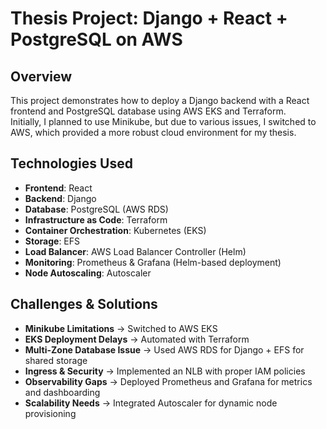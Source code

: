 # Thesis Project: Django + React + PostgreSQL on AWS

## Overview  
This project demonstrates how to deploy a Django backend with a React frontend and PostgreSQL database using AWS EKS and Terraform.  
Initially, I planned to use Minikube, but due to various issues, I switched to AWS, which provided a more robust cloud environment for my thesis.

## Technologies Used  
- **Frontend**: React  
- **Backend**: Django  
- **Database**: PostgreSQL (AWS RDS)  
- **Infrastructure as Code**: Terraform  
- **Container Orchestration**: Kubernetes (EKS)  
- **Storage**: EFS  
- **Load Balancer**: AWS Load Balancer Controller (Helm)  
- **Monitoring**: Prometheus & Grafana (Helm-based deployment)  
- **Node Autoscaling**: Autoscaler 

## Challenges & Solutions  
- **Minikube Limitations** → Switched to AWS EKS  
- **EKS Deployment Delays** → Automated with Terraform  
- **Multi-Zone Database Issue** → Used AWS RDS for Django + EFS for shared storage  
- **Ingress & Security** → Implemented an NLB with proper IAM policies  
- **Observability Gaps** → Deployed Prometheus and Grafana for metrics and dashboarding  
- **Scalability Needs** → Integrated Autoscaler for dynamic node provisioning  
